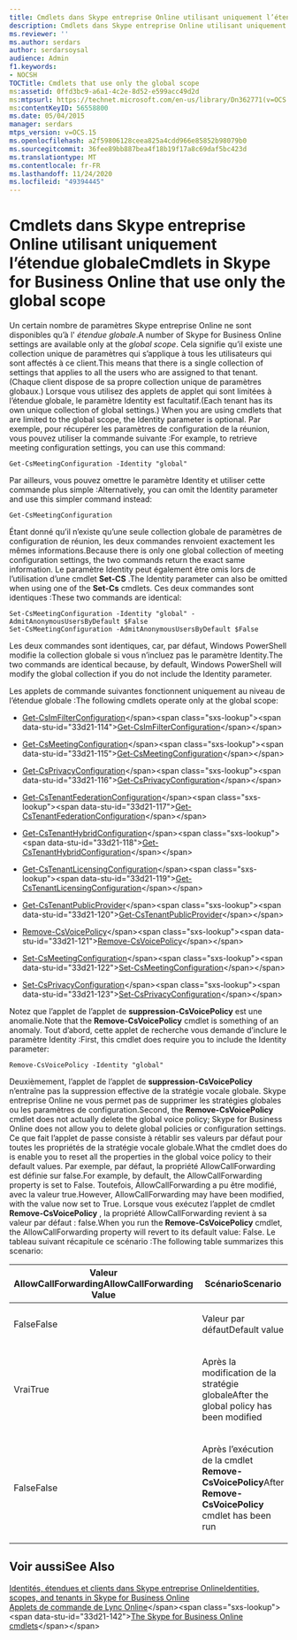 ```yaml
---
title: Cmdlets dans Skype entreprise Online utilisant uniquement l’étendue globale
description: Cmdlets dans Skype entreprise Online utilisant uniquement l’étendue globale.
ms.reviewer: ''
ms.author: serdars
author: serdarsoysal
audience: Admin
f1.keywords:
- NOCSH
TOCTitle: Cmdlets that use only the global scope
ms:assetid: 0ffd3bc9-a6a1-4c2e-8d52-e599acc49d2d
ms:mtpsurl: https://technet.microsoft.com/en-us/library/Dn362771(v=OCS.15)
ms:contentKeyID: 56558800
ms.date: 05/04/2015
manager: serdars
mtps_version: v=OCS.15
ms.openlocfilehash: a2f59806128ceea825a4cdd966e85852b98079b0
ms.sourcegitcommit: 36fee89bb887bea4f18b19f17a8c69daf5bc423d
ms.translationtype: MT
ms.contentlocale: fr-FR
ms.lasthandoff: 11/24/2020
ms.locfileid: "49394445"
---
```

# <a name="cmdlets-in-skype-for-business-online-that-use-only-the-global-scope"></a><span data-ttu-id="33d21-103">Cmdlets dans Skype entreprise Online utilisant uniquement l’étendue globale</span><span class="sxs-lookup"><span data-stu-id="33d21-103">Cmdlets in Skype for Business Online that use only the global scope</span></span>

 


<span data-ttu-id="33d21-104">Un certain nombre de paramètres Skype entreprise Online ne sont disponibles qu’à l' *étendue globale*.</span><span class="sxs-lookup"><span data-stu-id="33d21-104">A number of Skype for Business Online settings are available only at the *global scope*.</span></span> <span data-ttu-id="33d21-105">Cela signifie qu’il existe une collection unique de paramètres qui s’applique à tous les utilisateurs qui sont affectés à ce client.</span><span class="sxs-lookup"><span data-stu-id="33d21-105">This means that there is a single collection of settings that applies to all the users who are assigned to that tenant.</span></span> <span data-ttu-id="33d21-106">(Chaque client dispose de sa propre collection unique de paramètres globaux.) Lorsque vous utilisez des applets de applet qui sont limitées à l’étendue globale, le paramètre Identity est facultatif.</span><span class="sxs-lookup"><span data-stu-id="33d21-106">(Each tenant has its own unique collection of global settings.) When you are using cmdlets that are limited to the global scope, the Identity parameter is optional.</span></span> <span data-ttu-id="33d21-107">Par exemple, pour récupérer les paramètres de configuration de la réunion, vous pouvez utiliser la commande suivante :</span><span class="sxs-lookup"><span data-stu-id="33d21-107">For example, to retrieve meeting configuration settings, you can use this command:</span></span>

    Get-CsMeetingConfiguration -Identity "global"

<span data-ttu-id="33d21-108">Par ailleurs, vous pouvez omettre le paramètre Identity et utiliser cette commande plus simple :</span><span class="sxs-lookup"><span data-stu-id="33d21-108">Alternatively, you can omit the Identity parameter and use this simpler command instead:</span></span>

    Get-CsMeetingConfiguration

<span data-ttu-id="33d21-109">Étant donné qu’il n’existe qu’une seule collection globale de paramètres de configuration de réunion, les deux commandes renvoient exactement les mêmes informations.</span><span class="sxs-lookup"><span data-stu-id="33d21-109">Because there is only one global collection of meeting configuration settings, the two commands return the exact same information.</span></span> <span data-ttu-id="33d21-110">Le paramètre Identity peut également être omis lors de l’utilisation d’une cmdlet **Set-CS** .</span><span class="sxs-lookup"><span data-stu-id="33d21-110">The Identity parameter can also be omitted when using one of the **Set-Cs** cmdlets.</span></span> <span data-ttu-id="33d21-111">Ces deux commandes sont identiques :</span><span class="sxs-lookup"><span data-stu-id="33d21-111">These two commands are identical:</span></span>

    Set-CsMeetingConfiguration -Identity "global" -AdmitAnonymousUsersByDefault $False
    Set-CsMeetingConfiguration -AdmitAnonymousUsersByDefault $False

<span data-ttu-id="33d21-112">Les deux commandes sont identiques, car, par défaut, Windows PowerShell modifie la collection globale si vous n’incluez pas le paramètre Identity.</span><span class="sxs-lookup"><span data-stu-id="33d21-112">The two commands are identical because, by default, Windows PowerShell will modify the global collection if you do not include the Identity parameter.</span></span>

<span data-ttu-id="33d21-113">Les applets de commande suivantes fonctionnent uniquement au niveau de l’étendue globale :</span><span class="sxs-lookup"><span data-stu-id="33d21-113">The following cmdlets operate only at the global scope:</span></span>

  - <span data-ttu-id="33d21-114">[Get-CsImFilterConfiguration](https://technet.microsoft.com/library/gg398980\(v=ocs.15\))</span><span class="sxs-lookup"><span data-stu-id="33d21-114">[Get-CsImFilterConfiguration](https://technet.microsoft.com/library/gg398980\(v=ocs.15\))</span></span>

  - <span data-ttu-id="33d21-115">[Get-CsMeetingConfiguration](https://technet.microsoft.com/library/gg425875\(v=ocs.15\))</span><span class="sxs-lookup"><span data-stu-id="33d21-115">[Get-CsMeetingConfiguration](https://technet.microsoft.com/library/gg425875\(v=ocs.15\))</span></span>

  - <span data-ttu-id="33d21-116">[Get-CsPrivacyConfiguration](https://technet.microsoft.com/library/gg413002\(v=ocs.15\))</span><span class="sxs-lookup"><span data-stu-id="33d21-116">[Get-CsPrivacyConfiguration](https://technet.microsoft.com/library/gg413002\(v=ocs.15\))</span></span>

  - <span data-ttu-id="33d21-117">[Get-CsTenantFederationConfiguration](https://technet.microsoft.com/library/jj994072\(v=ocs.15\))</span><span class="sxs-lookup"><span data-stu-id="33d21-117">[Get-CsTenantFederationConfiguration](https://technet.microsoft.com/library/jj994072\(v=ocs.15\))</span></span>

  - <span data-ttu-id="33d21-118">[Get-CsTenantHybridConfiguration](https://technet.microsoft.com/library/jj994034\(v=ocs.15\))</span><span class="sxs-lookup"><span data-stu-id="33d21-118">[Get-CsTenantHybridConfiguration](https://technet.microsoft.com/library/jj994034\(v=ocs.15\))</span></span>

  - <span data-ttu-id="33d21-119">[Get-CsTenantLicensingConfiguration](https://technet.microsoft.com/library/dn362770\(v=ocs.15\))</span><span class="sxs-lookup"><span data-stu-id="33d21-119">[Get-CsTenantLicensingConfiguration](https://technet.microsoft.com/library/dn362770\(v=ocs.15\))</span></span>

  - <span data-ttu-id="33d21-120">[Get-CsTenantPublicProvider](https://technet.microsoft.com/library/jj994016\(v=ocs.15\))</span><span class="sxs-lookup"><span data-stu-id="33d21-120">[Get-CsTenantPublicProvider](https://technet.microsoft.com/library/jj994016\(v=ocs.15\))</span></span>

  - <span data-ttu-id="33d21-121">[Remove-CsVoicePolicy](https://technet.microsoft.com/library/gg398309\(v=ocs.15\))</span><span class="sxs-lookup"><span data-stu-id="33d21-121">[Remove-CsVoicePolicy](https://technet.microsoft.com/library/gg398309\(v=ocs.15\))</span></span>

  - <span data-ttu-id="33d21-122">[Set-CsMeetingConfiguration](https://technet.microsoft.com/library/gg398648\(v=ocs.15\))</span><span class="sxs-lookup"><span data-stu-id="33d21-122">[Set-CsMeetingConfiguration](https://technet.microsoft.com/library/gg398648\(v=ocs.15\))</span></span>

  - <span data-ttu-id="33d21-123">[Set-CsPrivacyConfiguration](https://technet.microsoft.com/library/gg398484\(v=ocs.15\))</span><span class="sxs-lookup"><span data-stu-id="33d21-123">[Set-CsPrivacyConfiguration](https://technet.microsoft.com/library/gg398484\(v=ocs.15\))</span></span>

<span data-ttu-id="33d21-124">Notez que l’applet de l’applet de **suppression-CsVoicePolicy** est une anomalie.</span><span class="sxs-lookup"><span data-stu-id="33d21-124">Note that the **Remove-CsVoicePolicy** cmdlet is something of an anomaly.</span></span> <span data-ttu-id="33d21-125">Tout d’abord, cette applet de recherche vous demande d’inclure le paramètre Identity :</span><span class="sxs-lookup"><span data-stu-id="33d21-125">First, this cmdlet does require you to include the Identity parameter:</span></span>

    Remove-CsVoicePolicy -Identity "global"

<span data-ttu-id="33d21-126">Deuxièmement, l’applet de l’applet de **suppression-CsVoicePolicy** n’entraîne pas la suppression effective de la stratégie vocale globale. Skype entreprise Online ne vous permet pas de supprimer les stratégies globales ou les paramètres de configuration.</span><span class="sxs-lookup"><span data-stu-id="33d21-126">Second, the **Remove-CsVoicePolicy** cmdlet does not actually delete the global voice policy; Skype for Business Online does not allow you to delete global policies or configuration settings.</span></span> <span data-ttu-id="33d21-127">Ce que fait l’applet de passe consiste à rétablir ses valeurs par défaut pour toutes les propriétés de la stratégie vocale globale.</span><span class="sxs-lookup"><span data-stu-id="33d21-127">What the cmdlet does do is enable you to reset all the properties in the global voice policy to their default values.</span></span> <span data-ttu-id="33d21-128">Par exemple, par défaut, la propriété AllowCallForwarding est définie sur false.</span><span class="sxs-lookup"><span data-stu-id="33d21-128">For example, by default, the AllowCallForwarding property is set to False.</span></span> <span data-ttu-id="33d21-129">Toutefois, AllowCallForwarding a pu être modifié, avec la valeur true.</span><span class="sxs-lookup"><span data-stu-id="33d21-129">However, AllowCallForwarding may have been modified, with the value now set to True.</span></span> <span data-ttu-id="33d21-130">Lorsque vous exécutez l’applet de cmdlet **Remove-CsVoicePolicy** , la propriété AllowCallForwarding revient à sa valeur par défaut : false.</span><span class="sxs-lookup"><span data-stu-id="33d21-130">When you run the **Remove-CsVoicePolicy** cmdlet, the AllowCallForwarding property will revert to its default value: False.</span></span> <span data-ttu-id="33d21-131">Le tableau suivant récapitule ce scénario :</span><span class="sxs-lookup"><span data-stu-id="33d21-131">The following table summarizes this scenario:</span></span>


<table>
<colgroup>
<col style="width: 50%" />
<col style="width: 50%" />
</colgroup>
<thead>
<tr class="header">
<th><span data-ttu-id="33d21-132">Valeur AllowCallForwarding</span><span class="sxs-lookup"><span data-stu-id="33d21-132">AllowCallForwarding Value</span></span></th>
<th><span data-ttu-id="33d21-133">Scénario</span><span class="sxs-lookup"><span data-stu-id="33d21-133">Scenario</span></span></th>
</tr>
</thead>
<tbody>
<tr class="odd">
<td><p><span data-ttu-id="33d21-134">False</span><span class="sxs-lookup"><span data-stu-id="33d21-134">False</span></span></p></td>
<td><p><span data-ttu-id="33d21-135">Valeur par défaut</span><span class="sxs-lookup"><span data-stu-id="33d21-135">Default value</span></span></p></td>
</tr>
<tr class="even">
<td><p><span data-ttu-id="33d21-136">Vrai</span><span class="sxs-lookup"><span data-stu-id="33d21-136">True</span></span></p></td>
<td><p><span data-ttu-id="33d21-137">Après la modification de la stratégie globale</span><span class="sxs-lookup"><span data-stu-id="33d21-137">After the global policy has been modified</span></span></p></td>
</tr>
<tr class="odd">
<td><p><span data-ttu-id="33d21-138">False</span><span class="sxs-lookup"><span data-stu-id="33d21-138">False</span></span></p></td>
<td><p><span data-ttu-id="33d21-139">Après l’exécution de la cmdlet <strong>Remove-CsVoicePolicy</strong></span><span class="sxs-lookup"><span data-stu-id="33d21-139">After <strong>Remove-CsVoicePolicy</strong> cmdlet has been run</span></span></p></td>
</tr>
</tbody>
</table>


## <a name="see-also"></a><span data-ttu-id="33d21-140">Voir aussi</span><span class="sxs-lookup"><span data-stu-id="33d21-140">See Also</span></span>


[<span data-ttu-id="33d21-141">Identités, étendues et clients dans Skype entreprise Online</span><span class="sxs-lookup"><span data-stu-id="33d21-141">Identities, scopes, and tenants in Skype for Business Online</span></span>](identities-scopes-and-tenants-in-skype-for-business-online.md)  
<span data-ttu-id="33d21-142">[Applets de commande de Lync Online](https://technet.microsoft.com/library/dn362817\(v=ocs.15\))</span><span class="sxs-lookup"><span data-stu-id="33d21-142">[The Skype for Business Online cmdlets](https://technet.microsoft.com/library/dn362817\(v=ocs.15\))</span></span>

